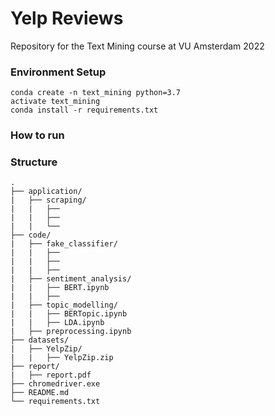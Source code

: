 # Yelp Reviews

Repository for the Text Mining course at VU Amsterdam 2022

### Environment Setup
```
conda create -n text_mining python=3.7
activate text_mining
conda install -r requirements.txt
```

### How to run 


### Structure
```
.
├── application/
|   ├── scraping/
|   |   ├── 
|   |   ├── 
|   |   └──  
├── code/
|   ├── fake_classifier/  
|   |   ├──   
|   |   ├── 
|   |   ├──
|   ├── sentiment_analysis/        
|   |   ├── BERT.ipynb
|   |   ├──
|   ├── topic_modelling/
|   |   ├── BERTopic.ipynb
|   |   ├── LDA.ipynb
|   ├── preprocessing.ipynb        
├── datasets/
|   ├── YelpZip/
|   |   ├── YelpZip.zip
├── report/
|   ├── report.pdf
├── chromedriver.exe
├── README.md
└── requirements.txt
```
